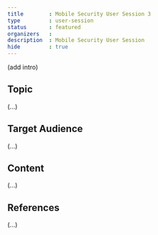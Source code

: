 ```yaml
---
title        : Mobile Security User Session 3
type         : user-session
status       : featured
organizers   : 
description  : Mobile Security User Session
hide         : true
---
```


(add intro)

## Topic

(...)

## Target Audience

(...)

## Content

(...)

## References

(...)

